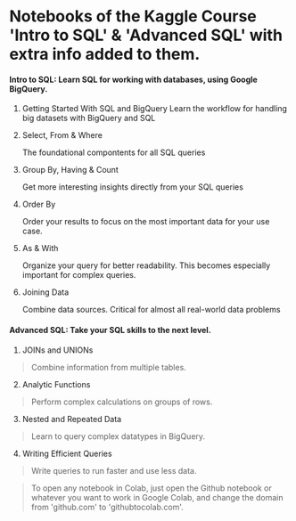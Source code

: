 
# Notebooks of the Kaggle Course '**Intro to SQL**' & '**Advanced SQL**' with extra info added to them.

#### Intro to SQL: Learn SQL for working with databases, using Google BigQuery.
1. Getting Started With SQL and BigQuery
    Learn the workflow for handling big datasets with BigQuery and SQL

2. Select, From & Where

    The foundational compontents for all SQL queries

3. Group By, Having & Count

    Get more interesting insights directly from your SQL queries

4. Order By

    Order your results to focus on the most important data for your use case.

5. As & With

    Organize your query for better readability. This becomes especially important for complex queries.

6. Joining Data

    Combine data sources. Critical for almost all real-world data problems



#### Advanced SQL: Take your SQL skills to the next level.


1. JOINs and UNIONs
> Combine information from multiple tables.
2. Analytic Functions
> Perform complex calculations on groups of rows.
3. Nested and Repeated Data
> Learn to query complex datatypes in BigQuery.
4. Writing Efficient Queries
> Write queries to run faster and use less data.

> To open any notebook in Colab, just open the Github notebook or whatever you want to work in Google Colab, and change the domain from 'github.com' to 'githubtocolab.com'. 
